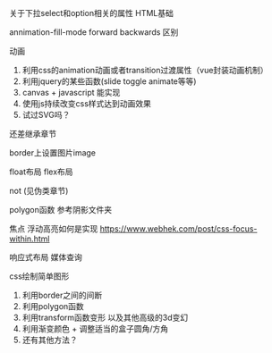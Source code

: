 关于下拉select和option相关的属性 HTML基础


annimation-fill-mode forward backwards 区别

动画
1. 利用css的animation动画或者transition过渡属性（vue封装动画机制）
2. 利用jquery的某些函数(slide toggle animate等等)
3. canvas + javascript 能实现
4. 使用js持续改变css样式达到动画效果
5. 试过SVG吗？

还差继承章节

border上设置图片image

float布局 flex布局 

not (见伪类章节)

polygon函数 参考阴影文件夹

焦点 浮动高亮如何是实现 https://www.webhek.com/post/css-focus-within.html

响应式布局 媒体查询


css绘制简单图形
1. 利用border之间的间断
2. 利用polygon函数
3. 利用transform函数变形 以及其他高级的3d变幻
4. 利用渐变颜色 + 调整适当的盒子圆角/方角
5. 还有其他方法？


